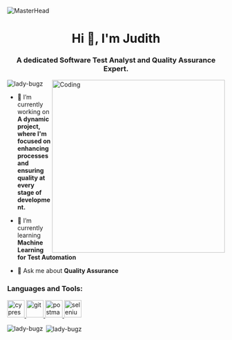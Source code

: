![MasterHead](https://media.licdn.com/dms/image/v2/D4D12AQHZNY3VzC6r8Q/article-cover_image-shrink_720_1280/article-cover_image-shrink_720_1280/0/1675198802832?e=2147483647&v=beta&t=iZCS-aiYH8-xAfjWiSJMnJosA-E6-OcoswNEN5nrXxk)
<h1 align="center">Hi 👋, I'm Judith</h1>
<h3 align="center">A dedicated Software Test Analyst and Quality Assurance Expert.</h3>
<img align="right" alt="Coding" width="400" src="https://qawerk.com/wp-content/uploads/2021/05/cover-3-1024x576.png">

<p align="left"> <img src="https://komarev.com/ghpvc/?username=lady-bugz&label=Profile%20views&color=0e75b6&style=flat" alt="lady-bugz" /> </p>

- 🔭 I’m currently working on **A dynamic project, where I'm focused on enhancing processes and ensuring quality at every stage of development.**

- 🌱 I’m currently learning **Machine Learning for Test Automation**

- 💬 Ask me about **Quality Assurance**

<h3 align="left">Languages and Tools:</h3>
<p align="left"> <a href="https://www.cypress.io" target="_blank" rel="noreferrer"> <img src="https://raw.githubusercontent.com/simple-icons/simple-icons/6e46ec1fc23b60c8fd0d2f2ff46db82e16dbd75f/icons/cypress.svg" alt="cypress" width="40" height="40"/> </a> <a href="https://git-scm.com/" target="_blank" rel="noreferrer"> <img src="https://www.vectorlogo.zone/logos/git-scm/git-scm-icon.svg" alt="git" width="40" height="40"/> </a> <a href="https://postman.com" target="_blank" rel="noreferrer"> <img src="https://www.vectorlogo.zone/logos/getpostman/getpostman-icon.svg" alt="postman" width="40" height="40"/> </a> <a href="https://www.selenium.dev" target="_blank" rel="noreferrer"> <img src="https://raw.githubusercontent.com/detain/svg-logos/780f25886640cef088af994181646db2f6b1a3f8/svg/selenium-logo.svg" alt="selenium" width="40" height="40"/> </a> </p>

<p><img align="left" src="https://github-readme-stats.vercel.app/api/top-langs?username=lady-bugz&show_icons=true&locale=en&layout=compact" alt="lady-bugz" /></p>

<p>&nbsp;<img align="center" src="https://github-readme-stats.vercel.app/api?username=lady-bugz&show_icons=true&locale=en" alt="lady-bugz" /></p>
